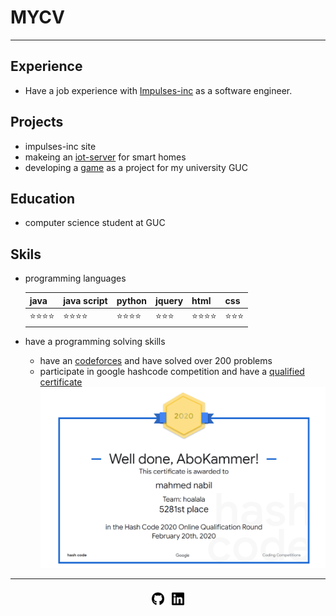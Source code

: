 # MYCV

---

## Experience 
* Have a job experience with [Impulses-inc](http://impulses-i.epizy.com/home/home.php)  as a software engineer.

## Projects 
* impulses-inc site
* makeing an [iot-server](https://impulses-iot.herokuapp.com/login) for smart homes
* developing a [game](https://github.com/mahmednabil109/hearthstone-colne) as a project for my university GUC 

## Education
* computer science student at GUC
## Skils
* programming languages 

    java    | java script | python | jquery | html  | css
    -----   | ------------| -------| -------| ------| ---
    :star::star::star::star:|:star::star::star::star:|:star::star::star::star:|:star::star::star:|:star::star::star::star:|:star::star::star:

* have a programming solving skills 
    * have an [codeforces](https://codeforces.com/profile/mahmednabil109) and have solved over 200 problems
    * participate in google hashcode competition and have a [qualified certificate](https://codingcompetitions.withgoogle.com/hashcode/certificate/round/00000000001a006c)
    ![hashcode](./hashcode.PNG)


---

<div class="contact">
    <a href="https://github.com/mahmednabil109"><img src="./github-brands.svg" class="i"/></a>
    <a href="https://www.linkedin.com/in/mahmed-nabil-452383140/"><img src="./linkedin-brands.svg" class="i"/></a>
</div>

<style>
    .contact{
        display: flex;
        justify-content: center;
        align-items: center;
    }
    .i{
        width: 20px;
        margin: 6px;
    }
    .i:hover{
        cursor: pointer;
    }
</style>